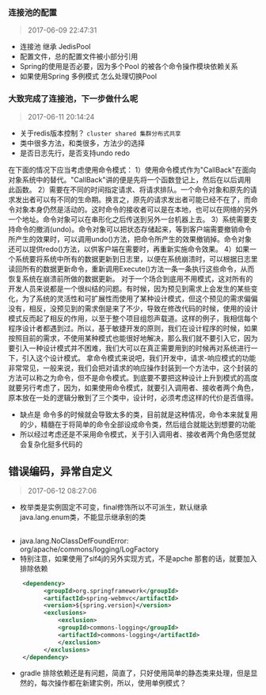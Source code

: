### 连接池的配置
> 2017-06-09 22:47:31
- 连接池 继承 JedisPool 
- 配置文件，总的配置文件被小部分引用
- Spring的使用是否必要，因为多个Pool 的被各个命令操作模块依赖关系
- 如果使用Spring 多例模式 怎么处理切换Pool

### 大致完成了连接池，下一步做什么呢
> 2017-06-11 20:14:24
- 关于redis版本控制？ `cluster shared 集群分布式共享`
- 类中很多方法，和类很多，方法少的选择
- 是否日志先行，是否支持undo redo

在下面的情况下应当考虑使用命令模式：
1）使用命令模式作为"CallBack"在面向对象系统中的替代。"CallBack"讲的便是先将一个函数登记上，然后在以后调用此函数。
2）需要在不同的时间指定请求、将请求排队。一个命令对象和原先的请求发出者可以有不同的生命期。换言之，原先的请求发出者可能已经不在了，而命令对象本身仍然是活动的。这时命令的接收者可以是在本地，也可以在网络的另外一个地址。命令对象可以在串形化之后传送到另外一台机器上去。
3）系统需要支持命令的撤消(undo)。命令对象可以把状态存储起来，等到客户端需要撤销命令所产生的效果时，可以调用undo()方法，把命令所产生的效果撤销掉。命令对象还可以提供redo()方法，以供客户端在需要时，再重新实施命令效果。
4）如果一个系统要将系统中所有的数据更新到日志里，以便在系统崩溃时，可以根据日志里读回所有的数据更新命令，重新调用Execute()方法一条一条执行这些命令，从而恢复系统在崩溃前所做的数据更新。
对于一个场合到底用不用模式，这对所有的开发人员来说都是一个很纠结的问题。有时候，因为预见到需求上会发生的某些变化，为了系统的灵活性和可扩展性而使用了某种设计模式，但这个预见的需求偏偏没有，相反，没预见到的需求倒是来了不少，导致在修改代码的时候，使用的设计模式反而起了相反的作用，以至于整个项目组怨声载道。这样的例子，我相信每个程序设计者都遇到过。所以，基于敏捷开发的原则，我们在设计程序的时候，如果按照目前的需求，不使用某种模式也能很好地解决，那么我们就不要引入它，因为要引入一种设计模式并不困难，我们大可以在真正需要用到的时候再对系统进行一下，引入这个设计模式。
拿命令模式来说吧，我们开发中，请求-响应模式的功能非常常见，一般来说，我们会把对请求的响应操作封装到一个方法中，这个封装的方法可以称之为命令，但不是命令模式。到底要不要把这种设计上升到模式的高度就要另行考虑了，因为，如果使用命令模式，就要引入调用者、接收者两个角色，原本放在一处的逻辑分散到了三个类中，设计时，必须考虑这样的代价是否值得。

- 缺点是 命令多的时候就会导致太多的类，目前就是这种情况，命令本来就复用的少，精髓在于将简单的命令全部设成命令类，然后组合就能达到想要的功能
- 所以经过考虑还是不采用命令模式，关于引入调用者、接收者两个角色感觉就会复杂化挺多代码的

## 错误编码，异常自定义
> 2017-06-12 08:27:06
- 枚举类是实例固定不可变，final修饰所以不可派生，默认继承 java.lang.enum类，不能显示继承别的类

## 
- java.lang.NoClassDefFoundError: org/apache/commons/logging/LogFactory
- 特别注意，如果使用了slf4j的另外实现方式，不是apche 那套的话，就要加入排除依赖
```xml
    <dependency>
          <groupId>org.springframework</groupId>
          <artifactId>spring-webmvc</artifactId>
          <version>${spring.version}</version>
          <exclusions>
              <exclusion>
              <groupId>commons-logging</groupId>
              <artifactId>commons-logging</artifactId>
              </exclusion>
          </exclusions>
    </dependency>
```
- gradle 排除依赖还是有问题，简直了，只好使用简单的静态类来处理，但是显然的，每次操作都在新建实例，所以，使用单例模式？